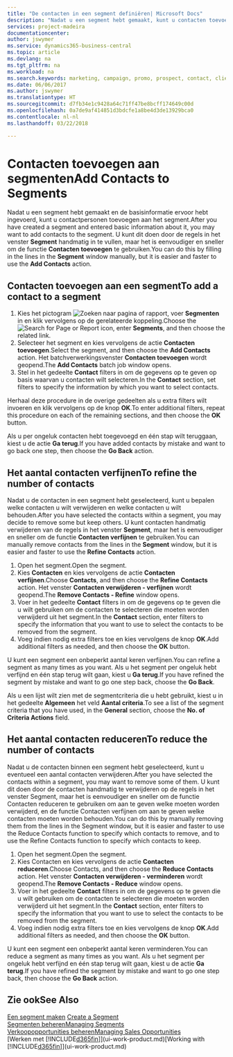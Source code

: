 ```yaml
---
title: "De contacten in een segment definiëren| Microsoft Docs"
description: "Nadat u een segment hebt gemaakt, kunt u contacten toevoegen aan het segment, bijvoorbeeld als onderdeel van een marketingcampagne die is gericht op specifieke klanten of cliënten."
services: project-madeira
documentationcenter: 
author: jswymer
ms.service: dynamics365-business-central
ms.topic: article
ms.devlang: na
ms.tgt_pltfrm: na
ms.workload: na
ms.search.keywords: marketing, campaign, promo, prospect, contact, client, customer
ms.date: 06/06/2017
ms.author: jswymer
ms.translationtype: HT
ms.sourcegitcommit: d7fb34e1c9428a64c71ff47be8bcff174649c00d
ms.openlocfilehash: 0a7de9af414851d3bdcfe1a8be4d3de13929bca0
ms.contentlocale: nl-nl
ms.lasthandoff: 03/22/2018

---
```

# <a name="add-contacts-to-segments"></a><span data-ttu-id="33718-103">Contacten toevoegen aan segmenten</span><span class="sxs-lookup"><span data-stu-id="33718-103">Add Contacts to Segments</span></span>
<span data-ttu-id="33718-104">Nadat u een segment hebt gemaakt en de basisinformatie ervoor hebt ingevoerd, kunt u contactpersonen toevoegen aan het segment.</span><span class="sxs-lookup"><span data-stu-id="33718-104">After you have created a segment and entered basic information about it, you may want to add contacts to the segment.</span></span> <span data-ttu-id="33718-105">U kunt dit doen door de regels in het venster **Segment** handmatig in te vullen, maar het is eenvoudiger en sneller om de functie **Contacten toevoegen** te gebruiken.</span><span class="sxs-lookup"><span data-stu-id="33718-105">You can do this by filling in the lines in the **Segment** window manually, but it is easier and faster to use the **Add Contacts** action.</span></span>

## <a name="to-add-a-contact-to-a-segment"></a><span data-ttu-id="33718-106">Contacten toevoegen aan een segment</span><span class="sxs-lookup"><span data-stu-id="33718-106">To add a contact to a segment</span></span>
1. <span data-ttu-id="33718-107">Kies het pictogram ![Zoeken naar pagina of rapport](media/ui-search/search_small.png "pictogram Zoeken naar pagina of rapport"), voer **Segmenten** in en klik vervolgens op de gerelateerde koppeling.</span><span class="sxs-lookup"><span data-stu-id="33718-107">Choose the ![Search for Page or Report](media/ui-search/search_small.png "Search for Page or Report icon") icon, enter **Segments**, and then choose the related link.</span></span>  
2. <span data-ttu-id="33718-108">Selecteer het segment en kies vervolgens de actie **Contacten toevoegen**.</span><span class="sxs-lookup"><span data-stu-id="33718-108">Select the segment, and then choose the **Add Contacts** action.</span></span> <span data-ttu-id="33718-109">Het batchverwerkingsvenster **Contacten toevoegen** wordt geopend.</span><span class="sxs-lookup"><span data-stu-id="33718-109">The **Add Contacts** batch job window opens.</span></span>
3. <span data-ttu-id="33718-110">Stel in het gedeelte **Contact** filters in om de gegevens op te geven op basis waarvan u contacten wilt selecteren.</span><span class="sxs-lookup"><span data-stu-id="33718-110">In the **Contact** section, set filters to specify the information by which you want to select contacts.</span></span>

<span data-ttu-id="33718-111">Herhaal deze procedure in de overige gedeelten als u extra filters wilt invoeren en klik vervolgens op de knop **OK**.</span><span class="sxs-lookup"><span data-stu-id="33718-111">To enter additional filters, repeat this procedure on each of the remaining sections, and then choose the **OK** button.</span></span>

<span data-ttu-id="33718-112">Als u per ongeluk contacten hebt toegevoegd en één stap wilt teruggaan, kiest u de actie **Ga terug**.</span><span class="sxs-lookup"><span data-stu-id="33718-112">If you have added contacts by mistake and want to go back one step, then choose the **Go Back** action.</span></span>

## <a name="to-refine-the-number-of-contacts"></a><span data-ttu-id="33718-113">Het aantal contacten verfijnen</span><span class="sxs-lookup"><span data-stu-id="33718-113">To refine the number of contacts</span></span>
<span data-ttu-id="33718-114">Nadat u de contacten in een segment hebt geselecteerd, kunt u bepalen welke contacten u wilt verwijderen en welke contacten u wilt behouden.</span><span class="sxs-lookup"><span data-stu-id="33718-114">After you have selected the contacts within a segment, you may decide to remove some but keep others.</span></span> <span data-ttu-id="33718-115">U kunt contacten handmatig verwijderen van de regels in het venster **Segment**, maar het is eenvoudiger en sneller om de functie **Contacten verfijnen** te gebruiken.</span><span class="sxs-lookup"><span data-stu-id="33718-115">You can manually remove contacts from the lines in the **Segment** window, but it is easier and faster to use the **Refine Contacts** action.</span></span>

1. <span data-ttu-id="33718-116">Open het segment.</span><span class="sxs-lookup"><span data-stu-id="33718-116">Open the segment.</span></span>
2. <span data-ttu-id="33718-117">Kies **Contacten** en kies vervolgens de actie **Contacten verfijnen**.</span><span class="sxs-lookup"><span data-stu-id="33718-117">Choose **Contacts**, and then choose the **Refine Contacts** action.</span></span> <span data-ttu-id="33718-118">Het venster **Contacten verwijderen - verfijnen** wordt geopend.</span><span class="sxs-lookup"><span data-stu-id="33718-118">The **Remove Contacts - Refine** window opens.</span></span>
3. <span data-ttu-id="33718-119">Voer in het gedeelte **Contact** filters in om de gegevens op te geven die u wilt gebruiken om de contacten te selecteren die moeten worden verwijderd uit het segment.</span><span class="sxs-lookup"><span data-stu-id="33718-119">In the **Contact** section, enter filters to specify the information that you want to use to select the contacts to be removed from the segment.</span></span>
4. <span data-ttu-id="33718-120">Voeg indien nodig extra filters toe en kies vervolgens de knop **OK**.</span><span class="sxs-lookup"><span data-stu-id="33718-120">Add additional filters as needed, and then choose the **OK** button.</span></span>

<span data-ttu-id="33718-121">U kunt een segment een onbeperkt aantal keren verfijnen.</span><span class="sxs-lookup"><span data-stu-id="33718-121">You can refine a segment as many times as you want.</span></span> <span data-ttu-id="33718-122">Als u het segment per ongeluk hebt verfijnd en één stap terug wilt gaan, kiest u **Ga terug**.</span><span class="sxs-lookup"><span data-stu-id="33718-122">If you have refined the segment by mistake and want to go one step back, choose the **Go Back**.</span></span>

<span data-ttu-id="33718-123">Als u een lijst wilt zien met de segmentcriteria die u hebt gebruikt, kiest u in het gedeelte **Algemeen** het veld **Aantal criteria**.</span><span class="sxs-lookup"><span data-stu-id="33718-123">To see a list of the segment criteria that you have used, in the **General** section, choose the **No. of Criteria Actions** field.</span></span>

## <a name="to-reduce-the-number-of-contacts"></a><span data-ttu-id="33718-124">Het aantal contacten reduceren</span><span class="sxs-lookup"><span data-stu-id="33718-124">To reduce the number of contacts</span></span>
<span data-ttu-id="33718-125">Nadat u de contacten binnen een segment hebt geselecteerd, kunt u eventueel een aantal contacten verwijderen.</span><span class="sxs-lookup"><span data-stu-id="33718-125">After you have selected the contacts within a segment, you may want to remove some of them.</span></span> <span data-ttu-id="33718-126">U kunt dit doen door de contacten handmatig te verwijderen op de regels in het venster Segment, maar het is eenvoudiger en sneller om de functie Contacten reduceren te gebruiken om aan te geven welke moeten worden verwijderd, en de functie Contacten verfijnen om aan te geven welke contacten moeten worden behouden.</span><span class="sxs-lookup"><span data-stu-id="33718-126">You can do this by manually removing them from the lines in the Segment window, but it is easier and faster to use the Reduce Contacts function to specify which contacts to remove, and to use the Refine Contacts function to specify which contacts to keep.</span></span>

1. <span data-ttu-id="33718-127">Open het segment.</span><span class="sxs-lookup"><span data-stu-id="33718-127">Open the segment.</span></span>
2. <span data-ttu-id="33718-128">Kies Contacten en kies vervolgens de actie **Contacten reduceren**.</span><span class="sxs-lookup"><span data-stu-id="33718-128">Choose Contacts, and then choose the **Reduce Contacts** action.</span></span> <span data-ttu-id="33718-129">Het venster **Contacten verwijderen - verminderen** wordt geopend.</span><span class="sxs-lookup"><span data-stu-id="33718-129">The **Remove Contacts - Reduce** window opens.</span></span>
3. <span data-ttu-id="33718-130">Voer in het gedeelte **Contact** filters in om de gegevens op te geven die u wilt gebruiken om de contacten te selecteren die moeten worden verwijderd uit het segment.</span><span class="sxs-lookup"><span data-stu-id="33718-130">In the **Contact** section, enter filters to specify the information that you want to use to select the contacts to be removed from the segment.</span></span>
4. <span data-ttu-id="33718-131">Voeg indien nodig extra filters toe en kies vervolgens de knop **OK**.</span><span class="sxs-lookup"><span data-stu-id="33718-131">Add additional filters as needed, and then choose the **OK** button.</span></span>

<span data-ttu-id="33718-132">U kunt een segment een onbeperkt aantal keren verminderen.</span><span class="sxs-lookup"><span data-stu-id="33718-132">You can reduce a segment as many times as you want.</span></span> <span data-ttu-id="33718-133">Als u het segment per ongeluk hebt verfijnd en één stap terug wilt gaan, kiest u de actie **Ga terug**.</span><span class="sxs-lookup"><span data-stu-id="33718-133">If you have refined the segment by mistake and want to go one step back, then choose the **Go Back** action.</span></span>

## <a name="see-also"></a><span data-ttu-id="33718-134">Zie ook</span><span class="sxs-lookup"><span data-stu-id="33718-134">See Also</span></span>
<span data-ttu-id="33718-135">[Een segment maken](marketing-how-create-segment.md) </span><span class="sxs-lookup"><span data-stu-id="33718-135">[Create a Segment](marketing-how-create-segment.md) </span></span>  
[<span data-ttu-id="33718-136">Segmenten beheren</span><span class="sxs-lookup"><span data-stu-id="33718-136">Managing Segments</span></span>](marketing-segments.md)  
[<span data-ttu-id="33718-137">Verkoopopportunities beheren</span><span class="sxs-lookup"><span data-stu-id="33718-137">Managing Sales Opportunities</span></span>](marketing-manage-sales-opportunities.md)  
<span data-ttu-id="33718-138">[Werken met [!INCLUDE[d365fin](includes/d365fin_md.md)]](ui-work-product.md)</span><span class="sxs-lookup"><span data-stu-id="33718-138">[Working with [!INCLUDE[d365fin](includes/d365fin_md.md)]](ui-work-product.md)</span></span>  

